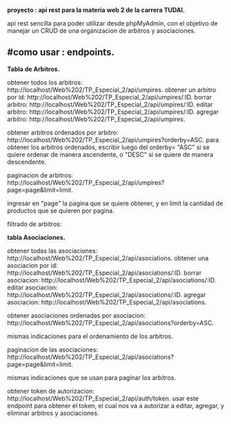 **proyecto : api rest para la materia web 2 de la carrera TUDAI.**

api rest sencilla para poder utilizar desde phpMyAdmin, con el objetivo de manejar un CRUD de una organizacion de arbitros y asociaciones.

#como usar : endpoints.
-------------------------------------------------------------------------------------------------------------------------------------------
**Tabla de Arbitros.**

obtener todos los arbitros: http://localhost/Web%202/TP_Especial_2/api/umpires.
obtener un arbitro por id: http://localhost/Web%202/TP_Especial_2/api/umpires/:ID.
borrar arbitro: http://localhost/Web%202/TP_Especial_2/api/umpires/:ID.
editar arbitro: http://localhost/Web%202/TP_Especial_2/api/umpires/:ID.
agregar arbitro: http://localhost/Web%202/TP_Especial_2/api/umpires.

obtener arbitros ordenados por arbitro: http://localhost/Web%202/TP_Especial_2/api/umpires?orderby=ASC.
para obtener los arbitros ordenados, escribir luego del orderby= "ASC" si se quiere ordenar de manera ascendente, o "DESC" si se quiere de manera descendente. 

paginacion de arbitros:  http://localhost/Web%202/TP_Especial_2/api/umpires?page=page&limit=limit.

ingresar en "page" la pagina que se quiere obtener, y en limit la cantidad de productos que se quieren por pagina.

filtrado de arbitros: 

**tabla Asociaciones.**

obtener todas las asociaciones: http://localhost/Web%202/TP_Especial_2/api/asociations.
obtener una asociacion por id: http://localhost/Web%202/TP_Especial_2/api/asociations/:ID.
borrar asociacion: http://localhost/Web%202/TP_Especial_2/api/asociations/:ID.
editar asociacion: http://localhost/Web%202/TP_Especial_2/api/asociations/:ID.
agregar asociacion: http://localhost/Web%202/TP_Especial_2/api/asociations.

obtener asociaciones ordenadas por asociacion: http://localhost/Web%202/TP_Especial_2/api/asociations?orderby=ASC.

mismas indicaciones para el ordenamiento de los arbitros.

paginacion de las asociaciones: http://localhost/Web%202/TP_Especial_2/api/asociations?page=page&limit=limit. 

mismas indicaciones que se usan para paginar los arbitros.

obtener token de autorizacion:   http://localhost/Web%202/TP_Especial_2/api/auth/token.
usar este endpoint para obtener el token, el cual nos va a autorizar a editar, agregar, y eliminar arbitros y asociaciones.


